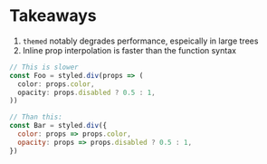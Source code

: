 # Takeaways

1. `themed` notably degrades performance, espeically in large trees
2. Inline prop interpolation is faster than the function syntax

```js
// This is slower
const Foo = styled.div(props => (
  color: props.color,
  opacity: props.disabled ? 0.5 : 1,
))

// Than this:
const Bar = styled.div({
  color: props => props.color,
  opacity: props => props.disabled ? 0.5 : 1,
})
```
